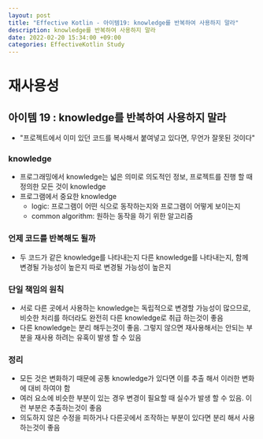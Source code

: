 ```yaml
---
layout: post
title: "Effective Kotlin - 아이템19: knowledge를 반복하여 사용하지 말라"
description: knowledge를 반복하여 사용하지 말라
date: 2022-02-20 15:34:00 +09:00
categories: EffectiveKotlin Study
---
```



# 재사용성

## 아이템 19 : knowledge를 반복하여 사용하지 말라
- "프로젝트에서 이미 있던 코드를 복사해서 붙여넣고 있다면, 무언가 잘못된 것이다"

### knowledge
- 프로그래밍에서 knowledge는 넓은 의미로 의도적인 정보, 프로젝트를 진행 할 때 정의한 모든 것이 knowledge
- 프로그램에서 중요한 knowledge
    * logic: 프로그램이 어떤 식으로 동작하는지와 프로그램이 어떻게 보이는지
    * common algorithm: 원하는 동작을 하기 위한 알고리즘

### 언제 코드를 반복해도 될까
- 두 코드가 같은 knowledge를 나타내는지 다른 knowledge를 나타내는지, 함께 변경될 가능성이 높은지 따로 변경될 가능성이 높은지

### 단일 책임의 원칙
- 서로 다른 곳에서 사용하는 knowledge는 독립적으로 변경할 가능성이 많으므로, 비슷한 처리를 하더라도 완전히 다른 knowledge로 취급 하는것이 좋음
- 다른 knowledge는 분리 해두는것이 좋음. 그렇지 않으면 재사용해서는 안되는 부분을 재사용 하려는 유혹이 발생 할 수 있음

### 정리
- 모든 것은 변화하기 때문에 공통 knowledge가 있다면 이를 추출 해서 이러한 변화에 대비 하여야 함
- 여러 요소에 비슷한 부분이 있는 경우 변경이 필요할 때 실수가 발생 할 수 있음. 이런 부분은 추출하는것이 좋음
- 의도하지 않은 수정을 피하거나 다른곳에서 조작하는 부분이 있다면 분리 해서 사용 하는것이 좋음
